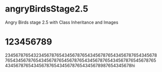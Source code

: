 # angryBirdsStage2.5
Angry Birds stage 2.5 with Class Inheritance and Images
# 123456789
23456787654323456787654345678765434567876543456787654345678765434567876543456787654567876543456787654345678765456787654345678765434567876543456787654345678987654345678hi